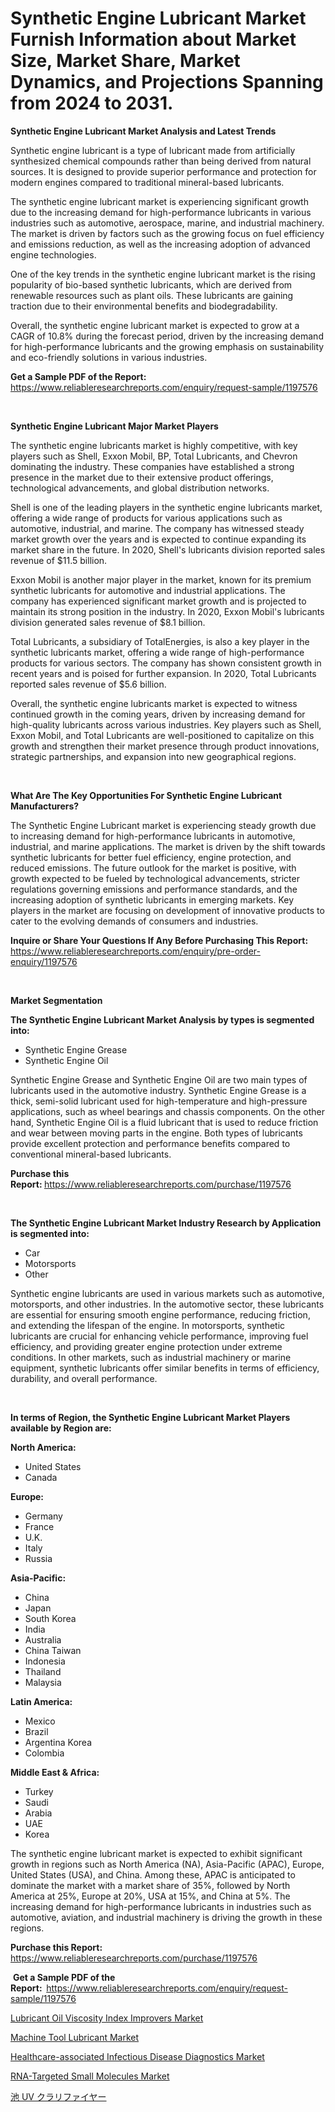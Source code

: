 <p><h1>Synthetic Engine Lubricant Market Furnish Information about Market Size, Market Share, Market Dynamics, and Projections Spanning from 2024 to 2031.</h1></p><p><strong>Synthetic Engine Lubricant Market Analysis and Latest Trends</strong></p>
<p><p>Synthetic engine lubricant is a type of lubricant made from artificially synthesized chemical compounds rather than being derived from natural sources. It is designed to provide superior performance and protection for modern engines compared to traditional mineral-based lubricants.</p><p>The synthetic engine lubricant market is experiencing significant growth due to the increasing demand for high-performance lubricants in various industries such as automotive, aerospace, marine, and industrial machinery. The market is driven by factors such as the growing focus on fuel efficiency and emissions reduction, as well as the increasing adoption of advanced engine technologies.</p><p>One of the key trends in the synthetic engine lubricant market is the rising popularity of bio-based synthetic lubricants, which are derived from renewable resources such as plant oils. These lubricants are gaining traction due to their environmental benefits and biodegradability.</p><p>Overall, the synthetic engine lubricant market is expected to grow at a CAGR of 10.8% during the forecast period, driven by the increasing demand for high-performance lubricants and the growing emphasis on sustainability and eco-friendly solutions in various industries.</p></p>
<p><strong>Get a Sample PDF of the Report:&nbsp;</strong> <a href="https://www.reliableresearchreports.com/enquiry/request-sample/1197576">https://www.reliableresearchreports.com/enquiry/request-sample/1197576</a></p>
<p>&nbsp;</p>
<p><strong>Synthetic Engine Lubricant Major Market Players</strong></p>
<p><p>The synthetic engine lubricants market is highly competitive, with key players such as Shell, Exxon Mobil, BP, Total Lubricants, and Chevron dominating the industry. These companies have established a strong presence in the market due to their extensive product offerings, technological advancements, and global distribution networks.</p><p>Shell is one of the leading players in the synthetic engine lubricants market, offering a wide range of products for various applications such as automotive, industrial, and marine. The company has witnessed steady market growth over the years and is expected to continue expanding its market share in the future. In 2020, Shell's lubricants division reported sales revenue of $11.5 billion.</p><p>Exxon Mobil is another major player in the market, known for its premium synthetic lubricants for automotive and industrial applications. The company has experienced significant market growth and is projected to maintain its strong position in the industry. In 2020, Exxon Mobil's lubricants division generated sales revenue of $8.1 billion.</p><p>Total Lubricants, a subsidiary of TotalEnergies, is also a key player in the synthetic lubricants market, offering a wide range of high-performance products for various sectors. The company has shown consistent growth in recent years and is poised for further expansion. In 2020, Total Lubricants reported sales revenue of $5.6 billion.</p><p>Overall, the synthetic engine lubricants market is expected to witness continued growth in the coming years, driven by increasing demand for high-quality lubricants across various industries. Key players such as Shell, Exxon Mobil, and Total Lubricants are well-positioned to capitalize on this growth and strengthen their market presence through product innovations, strategic partnerships, and expansion into new geographical regions.</p></p>
<p>&nbsp;</p>
<p><strong>What Are The Key Opportunities For Synthetic Engine Lubricant Manufacturers?</strong></p>
<p><p>The Synthetic Engine Lubricant market is experiencing steady growth due to increasing demand for high-performance lubricants in automotive, industrial, and marine applications. The market is driven by the shift towards synthetic lubricants for better fuel efficiency, engine protection, and reduced emissions. The future outlook for the market is positive, with growth expected to be fueled by technological advancements, stricter regulations governing emissions and performance standards, and the increasing adoption of synthetic lubricants in emerging markets. Key players in the market are focusing on development of innovative products to cater to the evolving demands of consumers and industries.</p></p>
<p><strong>Inquire or Share Your Questions If Any Before Purchasing This Report:</strong> <a href="https://www.reliableresearchreports.com/enquiry/pre-order-enquiry/1197576">https://www.reliableresearchreports.com/enquiry/pre-order-enquiry/1197576</a></p>
<p>&nbsp;</p>
<p><strong>Market Segmentation</strong></p>
<p><strong>The Synthetic Engine Lubricant Market Analysis by types is segmented into:</strong></p>
<p><ul><li>Synthetic Engine Grease</li><li>Synthetic Engine Oil</li></ul></p>
<p><p>Synthetic Engine Grease and Synthetic Engine Oil are two main types of lubricants used in the automotive industry. Synthetic Engine Grease is a thick, semi-solid lubricant used for high-temperature and high-pressure applications, such as wheel bearings and chassis components. On the other hand, Synthetic Engine Oil is a fluid lubricant that is used to reduce friction and wear between moving parts in the engine. Both types of lubricants provide excellent protection and performance benefits compared to conventional mineral-based lubricants.</p></p>
<p><strong>Purchase this Report:&nbsp;</strong><a href="https://www.reliableresearchreports.com/purchase/1197576">https://www.reliableresearchreports.com/purchase/1197576</a></p>
<p>&nbsp;</p>
<p><strong>The Synthetic Engine Lubricant Market Industry Research by Application is segmented into:</strong></p>
<p><ul><li>Car</li><li>Motorsports</li><li>Other</li></ul></p>
<p><p>Synthetic engine lubricants are used in various markets such as automotive, motorsports, and other industries. In the automotive sector, these lubricants are essential for ensuring smooth engine performance, reducing friction, and extending the lifespan of the engine. In motorsports, synthetic lubricants are crucial for enhancing vehicle performance, improving fuel efficiency, and providing greater engine protection under extreme conditions. In other markets, such as industrial machinery or marine equipment, synthetic lubricants offer similar benefits in terms of efficiency, durability, and overall performance.</p></p>
<p>&nbsp;</p>
<p><strong>In terms of Region, the Synthetic Engine Lubricant Market Players available by Region are:</strong></p>
<p>
    <p> <strong> North America: </strong>
        <ul>
            <li>United States</li>
            <li>Canada</li>
        </ul>
        </p> 
    <p> <strong> Europe: </strong>
        <ul>
            <li>Germany</li>
            <li>France</li>
            <li>U.K.</li>
            <li>Italy</li>
            <li>Russia</li>
        </ul>
        </p> 
    <p> <strong> Asia-Pacific: </strong>
        <ul>
            <li>China</li>
            <li>Japan</li>
            <li>South Korea</li>
            <li>India</li>
            <li>Australia</li>
            <li>China Taiwan</li>
            <li>Indonesia</li>
            <li>Thailand</li>
            <li>Malaysia</li>
        </ul>
        </p> 
    <p> <strong> Latin America: </strong>
        <ul>
            <li>Mexico</li>
            <li>Brazil</li>
            <li>Argentina Korea</li>
            <li>Colombia</li>
        </ul>
        </p> 
    <p> <strong> Middle East & Africa: </strong>
        <ul>
            <li>Turkey</li>
            <li>Saudi</li>
            <li>Arabia</li>
            <li>UAE</li>
            <li>Korea</li>
        </ul>
    </p>
    </p>
<p><p>The synthetic engine lubricant market is expected to exhibit significant growth in regions such as North America (NA), Asia-Pacific (APAC), Europe, United States (USA), and China. Among these, APAC is anticipated to dominate the market with a market share of 35%, followed by North America at 25%, Europe at 20%, USA at 15%, and China at 5%. The increasing demand for high-performance lubricants in industries such as automotive, aviation, and industrial machinery is driving the growth in these regions.</p></p>
<p><strong>Purchase this Report: </strong><a href="https://www.reliableresearchreports.com/purchase/1197576">https://www.reliableresearchreports.com/purchase/1197576</a></p>
<p>&nbsp;<strong>Get a Sample PDF of the Report:&nbsp;&nbsp;</strong><a href="https://www.reliableresearchreports.com/enquiry/request-sample/1197576">https://www.reliableresearchreports.com/enquiry/request-sample/1197576</a></p>
<p><strong></strong></p>
<p><p><a href="https://github.com/jerrycopelandthomaswsqd8q/Market-Research-Report-List-1/blob/main/lubricant-oil-viscosity-index-improvers-market.md">Lubricant Oil Viscosity Index Improvers Market</a></p><p><a href="https://github.com/brenzgnarento/Market-Research-Report-List-1/blob/main/machine-tool-lubricant-market.md">Machine Tool Lubricant Market</a></p><p><a href="https://issuu.com/reportprime-2/docs/healthcare-associated-infectious-disease-diagnosti">Healthcare-associated Infectious Disease Diagnostics Market</a></p><p><a href="https://issuu.com/reportprime-2/docs/rna-targeted-small-molecules-market-size-2030.pptx">RNA-Targeted Small Molecules Market</a></p><p><a href="https://github.com/jkjreqjscoxx7/Market-Research-Report-List-1/blob/main/38920371377.md">池 UV クラリファイヤー</a></p></p>